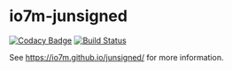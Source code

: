io7m-junsigned
==============

[![Codacy Badge](https://api.codacy.com/project/badge/Grade/8cb550f0475f43cb928cc7f2b3cb0380)](https://www.codacy.com/app/github_79/junsigned?utm_source=github.com&utm_medium=referral&utm_content=io7m/junsigned&utm_campaign=badger)
[![Build Status](https://travis-ci.org/io7m/junsigned.svg)](https://travis-ci.org/io7m/junsigned)

See https://io7m.github.io/junsigned/ for more information.
